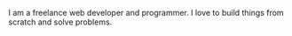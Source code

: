 I am a freelance web developer and programmer. I love to build things from scratch and solve problems.

<!---
claudia-ra/claudia-ra is a ✨ special ✨ repository because its `README.md` (this file) appears on your GitHub profile.
You can click the Preview link to take a look at your changes.
--->
